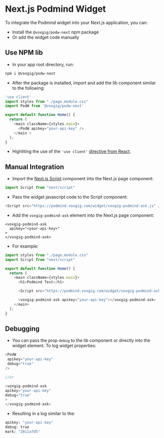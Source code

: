 
# Next.js Podmind Widget

To integrate the Podmind widget into your Next.js application, you can:
- Install the `@voxgig/podw-next` npm package
- Or add the widget code manually

## Use NPM lib
- In your app root directory, run:
```bash
npm i @voxgig/podw-next 
```
- After the package is installed, import and add the lib component similar to the following:
```javascript
'use client'
import styles from "./page.module.css"
import PodW from '@voxgig/podw-next'

export default function Home() {
  return (
    <main className={styles.main}>
      <PodW apikey="your-api-key" />
    </main >
  );
}
```
- Highliting the use of the `'use client'` [directive from React](https://nextjs.org/docs/app/building-your-application/rendering/client-components#using-client-components-in-nextjs).

## Manual Integration
- Import the [Next.js Script](https://nextjs.org/docs/app/api-reference/components/script) component into the Next.js page component:
```javascript
import Script from "next/script"
```
- Pass the widget javascript code to the Script component:
```javascript
<Script src="https://podmind.voxgig.com/widget/voxgig-podmind-ask.js" />
```
- Add the `voxgig-podmind-ask` element into the Next.js page component:
```javasctipt
<voxgig-podmind-ask
  apikey="<your-api-key>"
>
</voxgig-podmind-ask>
```
- For example:
```javascript
import styles from "./page.module.css"
import Script from "next/script"

export default function Home() {
  return (
    <main className={styles.main}>
      <h1>Podmind Test</h1>

      <Script src="https://podmind.voxgig.com/widget/voxgig-podmind-ask.js" />

      <voxgig-podmind-ask apikey="your-api-key"></voxgig-podmind-ask>
    </main>
  );
}
```

## Debugging
- You can pass the prop `debug` to the lib component or directly into the widget element. To log widget properties:
```javascript
<PodW
 apikey="your-api-key"
 debug="true"
/>

//or 

<voxgig-podmind-ask 
apikey="your-api-key"
debug="true"
>
</voxgig-podmind-ask>
```

- Resulting in a log similar to the:
```bash
apikey: "your-api-key"
debug: true
mark: "20i1a7d5"
```
